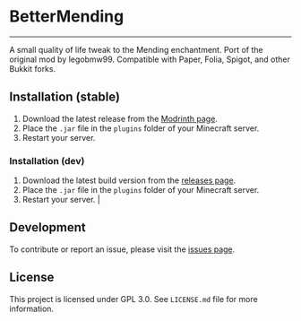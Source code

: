 # BetterMending

---

A small quality of life tweak to the Mending enchantment. Port of the original mod by legobmw99.
Compatible with Paper, Folia, Spigot, and other Bukkit forks.

## Installation (stable)

1. Download the latest release from the [Modrinth page](https://modrinth.com/plugin/better-mending-spigot).
2. Place the `.jar` file in the `plugins` folder of your Minecraft server.
3. Restart your server.

### Installation (dev)

1. Download the latest build version from the [releases page](https://github.com/Paulem79/BetterMending/releases).
2. Place the `.jar` file in the `plugins` folder of your Minecraft server.
3. Restart your server. |

## Development

To contribute or report an issue, please visit the [issues page](https://github.com/Paulem79/BetterMending/issues).

## License

This project is licensed under GPL 3.0. See `LICENSE.md` file for more information.